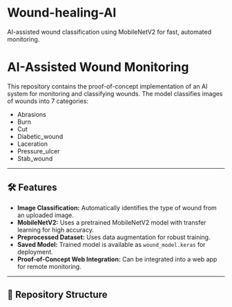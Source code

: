 # Wound-healing-AI
AI-assisted wound classification using MobileNetV2 for fast, automated monitoring.
# AI-Assisted Wound Monitoring

This repository contains the proof-of-concept implementation of an AI system for monitoring and classifying wounds. The model classifies images of wounds into 7 categories:

- Abrasions
- Burn
- Cut
- Diabetic_wound
- Laceration
- Pressure_ulcer
- Stab_wound

---

## 🛠 Features

- **Image Classification:** Automatically identifies the type of wound from an uploaded image.
- **MobileNetV2:** Uses a pretrained MobileNetV2 model with transfer learning for high accuracy.
- **Preprocessed Dataset:** Uses data augmentation for robust training.
- **Saved Model:** Trained model is available as `wound_model.keras` for deployment.
- **Proof-of-Concept Web Integration:** Can be integrated into a web app for remote monitoring.

---

## 📂 Repository Structure


